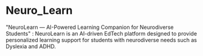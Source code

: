 # Neuro_Learn
"NeuroLearn — AI-Powered Learning Companion for Neurodiverse Students" : NeuroLearn is an AI-driven EdTech platform designed to provide personalized learning support for students with neurodiverse needs such as Dyslexia and ADHD.
